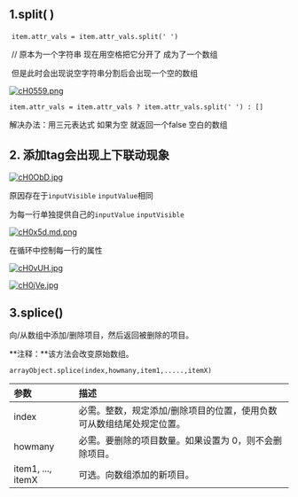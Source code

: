 ## 1.split( )

​	`item.attr_vals = item.attr_vals.split(' ')`

​        // 原本为一个字符串 现在用空格把它分开了 成为了一个数组

​	但是此时会出现说空字符串分割后会出现一个空的数组

[![cH0559.png](https://z3.ax1x.com/2021/04/20/cH0559.png)](https://imgtu.com/i/cH0559)

`item.attr_vals = item.attr_vals ? item.attr_vals.split(' ') : []`

解决办法：用三元表达式 如果为空 就返回一个false 空白的数组

## 2. 添加tag会出现上下联动现象

[![cH0ObD.jpg](https://z3.ax1x.com/2021/04/20/cH0ObD.jpg)](https://imgtu.com/i/cH0ObD)

原因存在于`inputVisible` `inputValue`相同 

为每一行单独提供自己的`inputValue` `inputVisible`

[![cH0x5d.md.png](https://z3.ax1x.com/2021/04/20/cH0x5d.md.png)](https://imgtu.com/i/cH0x5d)

在循环中控制每一行的属性

[![cH0vUH.jpg](https://z3.ax1x.com/2021/04/20/cH0vUH.jpg)](https://imgtu.com/i/cH0vUH)

[![cH0jVe.jpg](https://z3.ax1x.com/2021/04/20/cH0jVe.jpg)](https://imgtu.com/i/cH0jVe)

## 3.splice() 

向/从数组中添加/删除项目，然后返回被删除的项目。

**注释：**该方法会改变原始数组。

```
arrayObject.splice(index,howmany,item1,.....,itemX)
```

| 参数              | 描述                                                         |
| :---------------- | :----------------------------------------------------------- |
| index             | 必需。整数，规定添加/删除项目的位置，使用负数可从数组结尾处规定位置。 |
| howmany           | 必需。要删除的项目数量。如果设置为 0，则不会删除项目。       |
| item1, ..., itemX | 可选。向数组添加的新项目。                                   |
